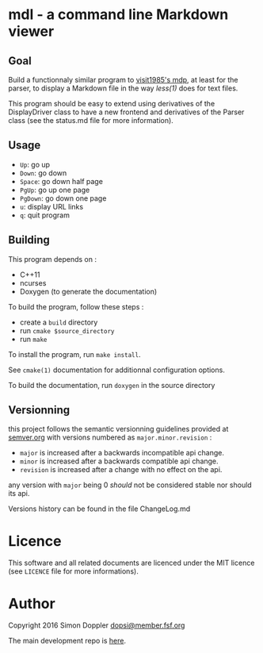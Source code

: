 mdl - a command line Markdown viewer
====================================

Goal
----

Build a functionnaly similar program to 
[visit1985's mdp](http://github.com/visit1985/mdp), at least for the parser,
to display a Markdown file in the way *less(1)* does for text files.

This program should be easy to extend using derivatives of the DisplayDriver
class to have a new frontend and derivatives of the Parser class (see the 
status.md file for more information).

Usage
-----

* `Up`: go up
* `Down`: go down
* `Space`: go down half page
* `PgUp`: go up one page
* `PgDown`: go down one page
* `u`: display URL links
* `q`: quit program

Building
--------

This program depends on :

* C++11
* ncurses
* Doxygen (to generate the documentation)

To build the program, follow these steps :

* create a `build` directory
* run `cmake $source_directory`
* run `make`

To install the program, run `make install`.

See `cmake(1)` documentation for additionnal configuration options.

To build the documentation, run `doxygen` in the source directory

Versionning
-----------

this project follows the semantic versionning guidelines provided at
[semver.org](http://semver.org/) with versions numbered as 
`major.minor.revision` :

* `major` is increased after a backwards incompatible api change.
* `minor` is increased after a backwards compatible api change.
* `revision` is increased after a change with no effect on the api.

any version with `major` being 0 *should* not be considered stable nor
should its api.

Versions history can be found in the file ChangeLog.md

Licence
=======

This software and all related documents are licenced under the
MIT licence (see `LICENCE` file for more informations).

Author
======

Copyright 2016 Simon Doppler <dopsi@member.fsf.org>

The main development repo is [here](https://git.dopsi.ch/mdl.git).
